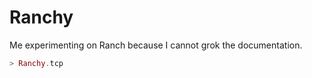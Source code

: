 # Ranchy

Me experimenting on Ranch because I cannot grok the documentation.


```elixir
> Ranchy.tcp
```
